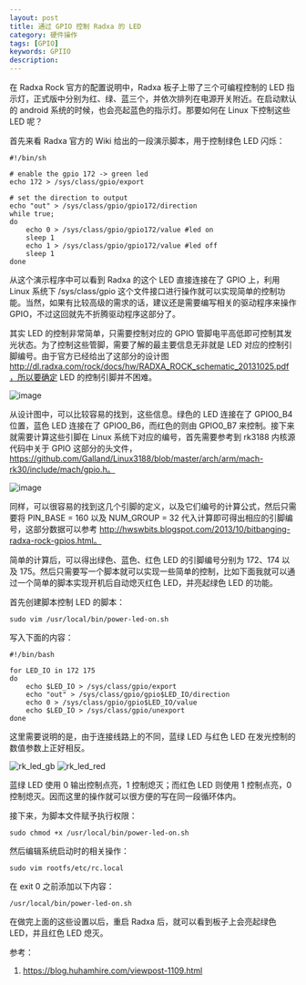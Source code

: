```yaml
---
layout: post
title: 通过 GPIO 控制 Radxa 的 LED
category: 硬件操作
tags: [GPIO]
keywords: GPIIO
description: 
---
```


在 Radxa Rock 官方的配置说明中，Radxa 板子上带了三个可编程控制的 LED 指示灯，正式版中分别为红、绿、蓝三个，并依次排列在电源开关附近。在启动默认的 android 系统的时候，也会亮起蓝色的指示灯。那要如何在 Linux 下控制这些 LED 呢？

首先来看 Radxa 官方的 Wiki 给出的一段演示脚本，用于控制绿色 LED 闪烁：

```
#!/bin/sh
 
# enable the gpio 172 -> green led
echo 172 > /sys/class/gpio/export
 
# set the direction to output
echo "out" > /sys/class/gpio/gpio172/direction
while true;
do
    echo 0 > /sys/class/gpio/gpio172/value #led on
    sleep 1
    echo 1 > /sys/class/gpio/gpio172/value #led off
    sleep 1
done

```

从这个演示程序中可以看到 Radxa 的这个 LED 直接连接在了 GPIO 上，利用 Linux 系统下 /sys/class/gpio 这个文件接口进行操作就可以实现简单的控制功能。当然，如果有比较高级的需求的话，建议还是需要编写相关的驱动程序来操作 GPIO，不过这回就先不折腾驱动程序这部分了。

其实 LED 的控制非常简单，只需要控制对应的 GPIO 管脚电平高低即可控制其发光状态。为了控制这些管脚，需要了解的最主要信息无非就是 LED 对应的控制引脚编号。由于官方已经给出了这部分的设计图 http://dl.radxa.com/rock/docs/hw/RADXA_ROCK_schematic_20131025.pdf，所以要确定 LED 的控制引脚并不困难。

![image](https://blog.huhamhire.com/wp-content/uploads/2014/02/rk_led_gpio.png)

从设计图中，可以比较容易的找到，这些信息。绿色的 LED 连接在了 GPIO0_B4 位置，蓝色 LED 连接在了 GPIO0_B6，而红色的则由 GPIO0_B7 来控制。接下来就需要计算这些引脚在 Linux 系统下对应的编号，首先需要参考到 rk3188 内核源代码中关于 GPIO 这部分的头文件，https://github.com/Galland/Linux3188/blob/master/arch/arm/mach-rk30/include/mach/gpio.h。

![image](https://blog.huhamhire.com/wp-content/uploads/2014/02/rk_led_pin.png)

同样，可以很容易的找到这几个引脚的定义，以及它们编号的计算公式，然后只需要将 PIN_BASE = 160 以及 NUM_GROUP = 32 代入计算即可得出相应的引脚编号，这部分数据可以参考 http://hwswbits.blogspot.com/2013/10/bitbanging-radxa-rock-gpios.html。

简单的计算后，可以得出绿色、蓝色、红色 LED 的引脚编号分别为 172、174 以及 175。然后只需要写一个脚本就可以实现一些简单的控制，比如下面我就可以通过一个简单的脚本实现开机后自动熄灭红色 LED，并亮起绿色 LED 的功能。

首先创建脚本控制 LED 的脚本：

```
sudo vim /usr/local/bin/power-led-on.sh
```

写入下面的内容：

```
#!/bin/bash
 
for LED_IO in 172 175
do
    echo $LED_IO > /sys/class/gpio/export
    echo "out" > /sys/class/gpio/gpio$LED_IO/direction
    echo 0 > /sys/class/gpio/gpio$LED_IO/value
    echo $LED_IO > /sys/class/gpio/unexport
done
```

这里需要说明的是，由于连接线路上的不同，蓝绿 LED 与红色 LED 在发光控制的数值参数上正好相反。

![rk_led_gb](https://blog.huhamhire.com/wp-content/uploads/2014/02/rk_led_gb.png)
![
rk_led_red](https://blog.huhamhire.com/wp-content/uploads/2014/02/rk_led_red.png)

蓝绿 LED 使用 0 输出控制点亮，1 控制熄灭；而红色 LED 则使用 1 控制点亮，0 控制熄灭。因而这里的操作就可以很方便的写在同一段循环体内。

接下来，为脚本文件赋予执行权限：

```
sudo chmod +x /usr/local/bin/power-led-on.sh
```

然后编辑系统启动时的相关操作：

```
sudo vim rootfs/etc/rc.local
```

在 exit 0 之前添加以下内容：

```
/usr/local/bin/power-led-on.sh
```

在做完上面的这些设置以后，重启 Radxa 后，就可以看到板子上会亮起绿色 LED，并且红色 LED 熄灭。

参考：

1. https://blog.huhamhire.com/viewpost-1109.html
